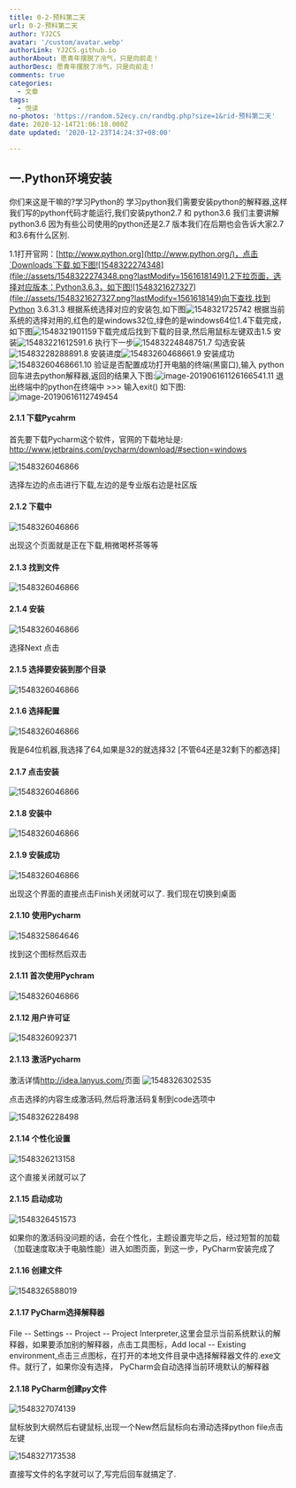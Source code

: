 ```yaml
---
title: 0-2-预科第二天
url: 0-2-预科第二天
author: YJ2CS
avatar: '/custom/avatar.webp'
authorLink: YJ2CS.github.io
authorAbout: 愿青年摆脱了冷气，只是向前走！
authorDesc: 愿青年摆脱了冷气，只是向前走！
comments: true
categories:
  - 文章
tags:
  - 悦读
no-photos: 'https://random.52ecy.cn/randbg.php?size=1&rid-预科第二天'
date: 2020-12-14T21:06:18.000Z
date updated: '2020-12-23T14:24:37+08:00'

---
```


## 一.Python环境安装

你们来这是干嘛的?学习Python的 学习python我们需要安装python的解释器,这样我们写的python代码才能运行,我们安装python2.7 和 python3.6 我们主要讲解python3.6 因为有些公司使用的python还是2.7 版本我们在后期也会告诉大家2.7和3.6有什么区别.

1.1打开官网：[http://www.python.org](http://www.python.org/)，点击`Downloads`下载,如下图![1548322274348](file://assets/1548322274348.png?lastModify=1561618149)1.2下拉页面，选择对应版本：Python3.6.3，如下图![1548321627327](file://assets/1548321627327.png?lastModify=1561618149)向下查找,找到Python 3.6.31.3  根据系统选择对应的安装包,如下图![1548321725742](file://assets/1548321725742.png?lastModify=1561618149) 根据当前系统的选择对用的,红色的是windows32位,绿色的是windows64位1.4下载完成，如下图![1548321901159](file://assets/1548321901159.png?lastModify=1561618149)下载完成后找到下载的目录,然后用鼠标左键双击1.5 安装![1548322161259](file://assets/1548322161259.png?lastModify=1561618149)1.6 执行下一步![1548322484875](file://assets/1548322484875.png?lastModify=1561618149)1.7 勾选安装![1548322828889](file://assets/1548322828889.png?lastModify=1561618149)1.8 安装进度![1548326046866](1548322874729.png)1.9 安装成功![1548326046866](file://assets/1548322916218.png?lastModify=1561618149)1.10 验证是否配置成功打开电脑的终端(黑窗口),输入 python回车进去python解释器,返回的结果入下图:![image-20190616112616654](file://assets/image-20190616112616654.png?lastModify=1561618149)1.11 退出终端中的python在终端中 >>> 输入exit() 如下图:![image-20190616112749454](file://assets/image-20190616112749454.png?lastModify=1561618149)

#### 2.1.1 下载Pycahrm

首先要下载Pycharm这个软件，官网的下载地址是: <http://www.jetbrains.com/pycharm/download/#section=windows>

![1548326046866](1548323345533.png)

选择左边的点击进行下载,左边的是专业版右边是社区版

#### 2.1.2 下载中

![1548326046866](1548323468359.png)

出现这个页面就是正在下载,稍微喝杯茶等等

#### 2.1.3 找到文件

![1548326046866](1548323549172.png)

#### 2.1.4 安装

![1548326046866](1548323670347.png)

选择Next 点击

#### 2.1.5 选择要安装到那个目录

![1548326046866](1548323759816.png)

#### 2.1.6 选择配置

![1548326046866](1548323826105.png)

我是64位机器,我选择了64,如果是32的就选择32 [不管64还是32剩下的都选择]

#### 2.1.7 点击安装

![1548326046866](1548323987883.png)

#### 2.1.8 安装中

![1548326046866](1548324083914.png)

#### 2.1.9 安装成功

![1548326046866](1548324124987.png)

出现这个界面的直接点击Finish关闭就可以了. 我们现在切换到桌面

#### 2.1.10 使用Pycharm

![1548325864646](1548325864646.png)

找到这个图标然后双击

#### 2.1.11 首次使用Pychram

![1548326046866](1548326046866.png)

#### 2.1.12 用户许可证

![1548326092371](1548326092371.png)

#### 2.1.13 激活Pycharm

激活详情<http://idea.lanyus.com/>页面
![1548326302535](1548326302535.png)

点击选择的内容生成激活码,然后将激活码复制到code选项中

![1548326228498](1548326228498.png)

#### 2.1.14 个性化设置

![1548326213158](1548326213158.png)

这个直接关闭就可以了

#### 2.1.15 启动成功

![1548326451573](1548326451573.png)

如果你的激活码没问题的话，会在个性化，主题设置完毕之后，经过短暂的加载（加载速度取决于电脑性能）进入如图页面，到这一步，PyCharm安装完成了

#### 2.1.16 创建文件

![1548326588019](1548326588019.png)

#### 2.1.17 PyCharm选择解释器

File -- Settings -- Project -- Project Interpreter,这里会显示当前系统默认的解释器，如果要添加别的解释器，点击工具图标，Add local -- Existing environment,点击三点图标，在打开的本地文件目录中选择解释器文件的.exe文件。就行了，如果你没有选择， PyCharm会自动选择当前环境默认的解释器

#### 2.1.18 PyCharm创建py文件

![1548327074139](1548327074139.png)

鼠标放到大纲然后右键鼠标,出现一个New然后鼠标向右滑动选择python file点击左键

![1548327173538](1548327173538.png)

直接写文件的名字就可以了,写完后回车就搞定了.
